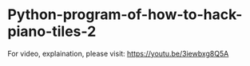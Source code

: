 # Python-program-of-how-to-hack-piano-tiles-2

For video, explaination, please visit: https://youtu.be/3iewbxg8Q5A

